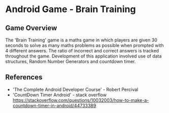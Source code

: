 # Android Game - Brain Training


## Game Overview 

The 'Brain Training' game is a maths game in which players are given 30 seconds
to solve as many maths problems as possible when prompted with 4 different
answers. The ratio of incorrect and correct answers is tracked throughout the game.
Development of this application involved use of data structures, Random Number Generators
and countdown timer.

## References

+ 'The Complete Android Developer Course' - Robert Percival 
+ 'CountDown Timer Android' - stack overflow   
https://stackoverflow.com/questions/10032003/how-to-make-a-countdown-timer-in-android/44733389


